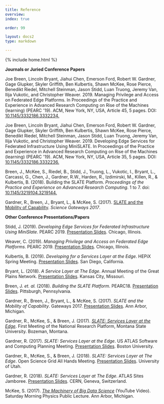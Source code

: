 ```yaml
---
title: Reference
overview: 
index: true

order: 99

layout: docs2
type: markdown

---
```


{% include home.html %}

<strong>Journals or Juried Conference Papers</strong>

<p>Joe Breen, Lincoln Bryant, Jiahui Chen, Emerson Ford, Robert W. Gardner, Gage Glupker, Skyler Griffith, Ben Kulbertis, Shawn McKee, Rose Pierce, Benedikt Riedel, Mitchell Steinman, Jason Stidd, Luan Truong, Jeremy Van, Ilija Vukotic, and Christopher Weaver. 2019. Managing Privilege and Access on Federated Edge Platforms. In Proceedings of the Practice and Experience in Advanced Research Computing on Rise of the Machines (learning) (PEARC '19). ACM, New York, NY, USA, Article 45, 5 pages. DOI: <a href="https://doi.org/10.1145/3332186.3332234">10.1145/3332186.3332234.</a></p>
  
<p>Joe Breen, Lincoln Bryant, Jiahui Chen, Emerson Ford, Robert W. Gardner, Gage Glupker, Skyler Griffith, Ben Kulbertis, Shawn McKee, Rose Pierce, Benedikt Riedel, Mitchell Steinman, Jason Stidd, Luan Truong, Jeremy Van, Ilija Vukotic, and Christopher Weaver. 2019. Developing Edge Services for Federated Infrastructure Using MiniSLATE. In Proceedings of the Practice and Experience in Advanced Research Computing on Rise of the Machines (learning) (PEARC '19). ACM, New York, NY, USA, Article 35, 5 pages. DOI: <a href=" https://doi.org/10.1145/3332186.3332236">10.1145/3332186.3332236.</a></p>

<p>Breen, J., McKee, S., Riedel, B., Stidd, J., Truong, L., Vukotic, I., Bryant, L., Carcassi, G., Chen, J., Gardner, R.W., Harden, R., Izdimirski, M., Killen, R., & Kulbertis, B. (2018). Building the SLATE Platform. <i>Proceedings of the Practice and Experience on Advanced Research Computing</i>. 1 to 7. doi: <a href="https://dl.acm.org/citation.cfm?doid=3219104.3219144">10.1145/3219104.3219144.</a></p>

<p>Gardner, R., Breen, J., Bryant, L., & McKee, S. (2017). <a href="https://drive.google.com/file/d/0BzgiYUsbrz2TWHkzNzBlbzJyXzg/view?usp=sharing">SLATE and the Mobility of Capability</a>. <i>Science Gateways 2017</i>.</p>

<strong>Other Conference Presentations/Papers</strong>    
<p>Stidd, J. (2019). <i>Developing Edge Services for Federated Infrastructure Using MiniSlate</i>. PEARC 2019. <a href="https://docs.google.com/presentation/d/1lnbUeYe5fJgJmNFg3mKCqKkPSHGZAcaj_JsvwCvl4UI/edit#slide=id.g5df5dac487_0_0">Presentation Slides</a>. Chicago, Illinois.</p>

<p>Weaver, C. (2019). <i>Managing Privilege and Access on Federated Edge Platforms</i>. PEARC 2019. <a href="https://docs.google.com/presentation/d/1QkOjaj5X1vS3-OZ4VTDYSyt5hCFc8KP4FO7EBWxfKQk/edit#slide=id.p">Presentation Slides</a>. Chicago, Illinois.</p>

<p>Kulbertis, B. (2019). <i>Developing for a Services Layer at the Edge</i>. HEPiX Spring Meeting. <a href="https://docs.google.com/presentation/d/1MVUSRqvXkdcyMlXfqQX-QJGUUtpKr0A3W26mN8JbFEQ/">Presentation Slides</a>. San Diego, California.</p>

<p>Bryant, L. (2018). <i>A Service Layer at The Edge</i>. Annual Meeting of the Great Plains Network. <a href="https://docs.google.com/presentation/d/1f-zNlxWe0eZJM6zDGurcjAK5fKuxt_RRLP73u1rGpN0/edit#slide=id.p">Presentation Slides</a>. Kansas City, Missouri.</p>

<p>Breen, J. <i>et. al.</i> (2018). <i>Building the SLATE Platform</i>. PEARC18. <a href="https://docs.google.com/presentation/d/13F7BmDZkHi8K2LK_sbRJ8L-Ud-ieE0UbOnJumYLl6oU/edit?usp=sharing">Presentation Slides</a>. Pittsburgh, Pennsylvania.</p>

<p>Gardner, R., Breen, J., Bryant, L., & McKee, S. (2017). <i>SLATE and the Mobility of Capability</i>. Gateways 2017. <a href="https://docs.google.com/presentation/d/1VByoCc1OY-g5Ru1NB7--yX-SGLOTgoNF2rXLEekFdoA/edit?usp=sharing">Presentation Slides</a>. Ann Arbor, Michigan.</p>

<p>Gardner, R., McKee, S., & Breen, J. (2017). <i><a href="https://prp.ucsd.edu/presentations/nrp/S1.5%20Gardner_SLATE%20for%20NRP.pdf/at_download/file">SLATE: Services Layer at the Edge</a></i>. First Meeting of the National Research Platform, Montana State University. Bozeman, Montana.</p>

<p>Gardner, R. (2017). <i>SLATE: Services Layer at the Edge</i>. US ATLAS Software and Computing Planning Meeting. <a href="https://docs.google.com/presentation/d/1s24-P8tmpfJoYl4VyFr4KzuPczgms_LJFSQONut6Ngk/edit?usp=sharing">Presentation Slides</a>. Boston University.</p>

<p>Gardner, R., McKee, S., & Breen, J. (2018). <i>SLATE: Services Layer at The Edge</i>. Open Science Grid All Hands Meeting. <a href="https://indico.fnal.gov/event/15344/session/11/contribution/20/material/slides/0.link">Presentation Slides</a>. University of Utah.</p>

<p>Gardner, R. (2018). <i>SLATE: Services Layer at The Edge</i>. ATLAS Sites Jamboree. <a href="https://indico.cern.ch/event/692124/contributions/2899900/attachments/1612269/2561495/SLATE_for_ATLAS_Sites_Jamboree.pdf">Presentation Slides</a>. CERN, Geneva, Switzerland.</p>

<p>McKee, S. (2017). <i><a href="https://youtu.be/yPUNcStouj0">The Machinery of Big Data Science</a></i> (YouTube Video). Saturday Morning Physics Public Lecture. Ann Arbor, Michigan.</p>
